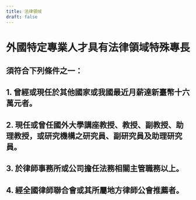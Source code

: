 ```yaml
---
title: 法律領域
draft: false
---
```

# 外國特定專業人才具有法律領域特殊專長

## 須符合下列條件**之一**：

## 1. 曾經或現任於其他國家或我國最近月薪達新臺幣十六萬元者。

## 2. 現任或曾任國外大學講座教授、教授、副教授、助理教授，或研究機構之研究員、副研究員及助理研究員。

## 3. 於律師事務所或公司擔任法務相關主管職務以上。

## 4. 經全國律師聯合會或其所屬地方律師公會推薦者。